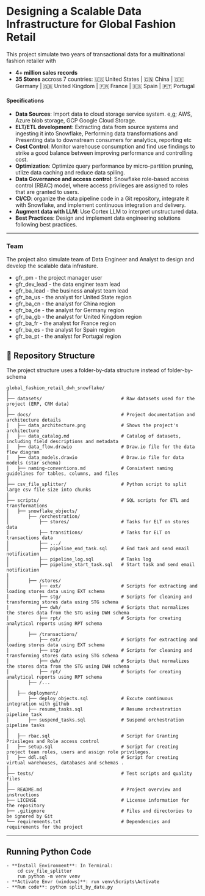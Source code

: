 # Designing a Scalable Data Infrastructure for Global Fashion Retail
This project simulate two years of transactional data for a multinational fashion retailer with 
- **4+ million sales records**
- **35 Stores** accross 7 countries: 
🇺🇸 United States | 🇨🇳 China | 🇩🇪 Germany | 🇬🇧 United Kingdom | 🇫🇷 France | 🇪🇸 Spain | 🇵🇹 Portugal 

#### Specifications
- **Data Sources**: Import data to cloud storage service system. e,g; AWS, Azure blob storage, GCP Google Cloud Storage.
- **ELT/ETL development**: Extracting data from source systems and ingesting it into Snowflake, Performing data transformations and Presenting data to downstream consumers for analytics, reporting etc
- **Cost Control**: Monitor warehouse consumption and find use findings to strike a good balance between improving performance and controlling cost.
- **Optimization**: Optimize query performance by micro-partition pruning, utlize data caching and reduce data spiling.
- **Data Governance and access control**: Snowflake role-based access control (RBAC) model, where access privileges are assigned to roles that are granted to users.
- **CI/CD**: organize the data pipeline code in a Git repository, integrate it with Snowflake, and implement continuous integration and delivery.
- **Augment data with LLM**: Use Cortex LLM to interpret unstructured data.
- **Best Practices**: Design and implement data engineering solutions following best practices.

---
### Team
The project also simulate team of Data Engineer and Analyst to design and develop the scalable
data infrasture.

* gfr_pm - the project manager user
* gfr_dev_lead - the data enginer team lead
* gfr_ba_lead - the business analyst team lead
* gfr_ba_us - the analyst for United State region
* gfr_ba_cn - the analyst for China region
* gfr_ba_de - the analyst for Germany region
* gfr_ba_gb - the analyst for United Kingdom region
* gfr_ba_fr - the analyst for France region
* gfr_ba_es - the analyst for Spain region
* gfr_ba_pt - the analyst for Portugal region






## 📂 Repository Structure
The project structure uses a folder-by-data structure instead of folder-by-schema
```
global_fashion_retail_dwh_snowflake/
│
├── datasets/                             # Raw datasets used for the project (ERP, CRM data)
│
├── docs/                                 # Project documentation and architecture details
│   ├── data_architecture.png             # Shows the project's architecture
│   ├── data_catalog.md                   # Catalog of datasets, including field descriptions and metadata
│   ├── data_flow.drawio                  # Draw.io file for the data flow diagram
│   ├── data_models.drawio                # Draw.io file for data models (star schema)
│   ├── naming-conventions.md             # Consistent naming guidelines for tables, columns, and files
│
├── csv_file_splitter/                    # Python script to split large csv file size into chunks
│
├── scripts/                              # SQL scripts for ETL and transformations
│   ├── snowflake_objects/
│       ├── /orchestration/
│           ├── stores/                   # Tasks for ELT on stores data 
│           ├── transitions/              # Tasks for ELT on transactions data 
│           ├── .../              
│           ├── pipeline_end_task.sql     # End task and send email notification   
│           ├── pipeline_log.sql          # Tasks log
│           ├── pipeline_start_task.sql   # Start task and send email notification
|
│       ├── /stores/
│           ├── ext/                      # Scripts for extracting and loading stores data using EXT schema
│           ├── stg/                      # Scripts for cleaning and transforming stores data using STG schema
│           ├── dwh/                      # Scripts that normalizes the stores data from the STG using DWH schema   
│           ├── rpt/                      # Scripts for creating analytical reports using RPT schema
│  
│       ├── /transactions/
│           ├── ext/                      # Scripts for extracting and loading stores data using EXT schema
│           ├── stg/                      # Scripts for cleaning and transforming stores data using STG schema
│           ├── dwh/                      # Scripts that normalizes the stores data from the STG using DWH schema   
│           ├── rpt/                      # Scripts for creating analytical reports using RPT schema
│       ├── /...
│
│   ├── deployment/
│       ├── deploy_objects.sql            # Excute continuous integration with github
│       ├── resume_tasks.sql              # Resume orchestration pipeline task
│       ├── suspend_tasks.sql             # Suspend orchestration pipeline tasks
│
│   ├── rbac.sql                          # Script for Granting Privileges and Role access control
│   ├── setup.sql                         # Script for creating project team roles, users and assign role privileges.
│   ├── ddl.sql                           # Script for creating virtual warehouses, databases and schemas . 
│
├── tests/                                # Test scripts and quality files
│
├── README.md                             # Project overview and instructions
├── LICENSE                               # License information for the repository
├── .gitignore                            # Files and directories to be ignored by Git
└── requirements.txt                      # Dependencies and requirements for the project
```
---
## Running Python Code
```
- **Install Environment**: In Terminal:
    cd csv_file_splitter
    run python -m venv venv
- **Activate Envr (windows)**: run venv\Scripts\Activate 
- **Run code**: python split_by_date.py
```